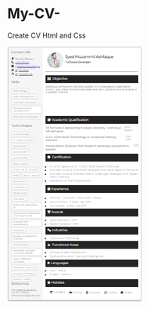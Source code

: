# My-CV-
Create CV Html and Css 

<img src="https://github.com/muzi-official/My-CV-/blob/master/cv.PNG" alt="cv demo"/>
